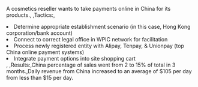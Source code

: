 A cosmetics reseller wants to take payments online in China for its products., ,Tactics:,<li>Determine appropriate establishment scenario (in this case, Hong Kong corporation/bank account)</li><li>Connect to correct legal office in WPIC network for facilitation</li><li>Process newly registered entity with Alipay, Tenpay, & Unionpay (top China online payment systems)</li><li>Integrate payment options into site shopping cart</li>, ,Results:,China percentage of sales went from 2 to 15% of total in 3 months.,Daily revenue from China increased to an average of $105 per day from less than $15 per day.